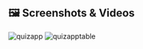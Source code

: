## 🖼️ Screenshots & Videos
![quizapp](https://github.com/user-attachments/assets/36056a5b-dfed-4488-aa8a-f7b4ea5e1e37)
![quizapptable](https://github.com/user-attachments/assets/b3b4c630-3d51-4ac9-acc6-919e96aa0004)
